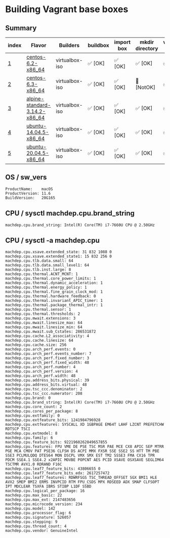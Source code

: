 # Building Vagrant base boxes

## Summary

| index | Flavor | Builders | buildbox | import box | mkdir directory | vagrant init | problem |
| ----- | ------ | -------- | -------- | -----------| --------------- | -------------| ------- |
| [1](centos-6.2-x86_64/build.txt) | [centos-6.2-x86_64](centos-6.2-x86_64) | virtualbox-iso | ✅  [OK] | ✅ [OK]| ✅ [OK] | ✅ [OK]| |
| [2](centos-6.3-x86_64/build.txt) | [centos-6.3-x86_64](centos-6.3-x86_64) | virtualbox-iso | ✅  [OK]| ✅ [OK]| 💩 [NotOK] | ✅ [OK] | [❗ [detail] ](centos-6.3-x86_64/problem.md) |
| [3](alpine-standard-3.14.2-x86_64/build.txt) | [alpine-standard-3.14.2-x86_64](alpine-standard-3.14.2-x86_64) | virtualbox-iso | ✅ [OK]| ✅ [OK] | ✅  [OK] | ✅  [OK]| |
| [4](ubuntu-14.04.5-x86_64/build.txt) | [ubuntu-14.04.5-x86_64](ubuntu-14.04.5-x86_64) | virtualbox-iso | ✅  [OK]| ✅  [OK]| ✅  [OK] | ✅ [OK] | |
| [5](ubuntu-20.04.5-x86_64/build.txt) | [ubuntu-20.04.5-x86_64](ubuntu-20.04.5-x86_64) | virtualbox-iso | ✅  [OK]| ✅  [OK]| ✅  [OK] | ✅ [OK] | |

## OS / sw_vers

```
ProductName:	macOS
ProductVersion:	11.6
BuildVersion:	20G165
```

## CPU / sysctl machdep.cpu.brand_string

```
machdep.cpu.brand_string: Intel(R) Core(TM) i7-7660U CPU @ 2.50GHz
```

## CPU / sysctl -a machdep.cpu

```
machdep.cpu.xsave.extended_state: 31 832 1088 0
machdep.cpu.xsave.extended_state1: 15 832 256 0
machdep.cpu.tlb.data.small: 64
machdep.cpu.tlb.data.small_level1: 64
machdep.cpu.tlb.inst.large: 8
machdep.cpu.thermal.ACNT_MCNT: 1
machdep.cpu.thermal.core_power_limits: 1
machdep.cpu.thermal.dynamic_acceleration: 1
machdep.cpu.thermal.energy_policy: 1
machdep.cpu.thermal.fine_grain_clock_mod: 1
machdep.cpu.thermal.hardware_feedback: 0
machdep.cpu.thermal.invariant_APIC_timer: 1
machdep.cpu.thermal.package_thermal_intr: 1
machdep.cpu.thermal.sensor: 1
machdep.cpu.thermal.thresholds: 2
machdep.cpu.mwait.extensions: 3
machdep.cpu.mwait.linesize_max: 64
machdep.cpu.mwait.linesize_min: 64
machdep.cpu.mwait.sub_Cstates: 286531872
machdep.cpu.cache.L2_associativity: 4
machdep.cpu.cache.linesize: 64
machdep.cpu.cache.size: 256
machdep.cpu.arch_perf.events: 0
machdep.cpu.arch_perf.events_number: 7
machdep.cpu.arch_perf.fixed_number: 3
machdep.cpu.arch_perf.fixed_width: 48
machdep.cpu.arch_perf.number: 4
machdep.cpu.arch_perf.version: 4
machdep.cpu.arch_perf.width: 48
machdep.cpu.address_bits.physical: 39
machdep.cpu.address_bits.virtual: 48
machdep.cpu.tsc_ccc.denominator: 2
machdep.cpu.tsc_ccc.numerator: 208
machdep.cpu.brand: 0
machdep.cpu.brand_string: Intel(R) Core(TM) i7-7660U CPU @ 2.50GHz
machdep.cpu.core_count: 2
machdep.cpu.cores_per_package: 8
machdep.cpu.extfamily: 0
machdep.cpu.extfeature_bits: 1241984796928
machdep.cpu.extfeatures: SYSCALL XD 1GBPAGE EM64T LAHF LZCNT PREFETCHW RDTSCP TSCI
machdep.cpu.extmodel: 8
machdep.cpu.family: 6
machdep.cpu.feature_bits: 9221960262849657855
machdep.cpu.features: FPU VME DE PSE TSC MSR PAE MCE CX8 APIC SEP MTRR PGE MCA CMOV PAT PSE36 CLFSH DS ACPI MMX FXSR SSE SSE2 SS HTT TM PBE SSE3 PCLMULQDQ DTES64 MON DSCPL VMX SMX EST TM2 SSSE3 FMA CX16 TPR PDCM SSE4.1 SSE4.2 x2APIC MOVBE POPCNT AES PCID XSAVE OSXSAVE SEGLIM64 TSCTMR AVX1.0 RDRAND F16C
machdep.cpu.leaf7_feature_bits: 43806655 0
machdep.cpu.leaf7_feature_bits_edx: 2617257472
machdep.cpu.leaf7_features: RDWRFSGS TSC_THREAD_OFFSET SGX BMI1 HLE AVX2 SMEP BMI2 ERMS INVPCID RTM FPU_CSDS MPX RDSEED ADX SMAP CLFSOPT IPT MDCLEAR TSXFA IBRS STIBP L1DF SSBD
machdep.cpu.logical_per_package: 16
machdep.cpu.max_basic: 22
machdep.cpu.max_ext: 2147483656
machdep.cpu.microcode_version: 234
machdep.cpu.model: 142
machdep.cpu.processor_flag: 6
machdep.cpu.signature: 526057
machdep.cpu.stepping: 9
machdep.cpu.thread_count: 4
machdep.cpu.vendor: GenuineIntel
```
